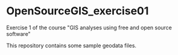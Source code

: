 # OpenSourceGIS_exercise01
Exercise 1 of the course "GIS analyses using free and open source software"

This repository contains some sample geodata files. 

